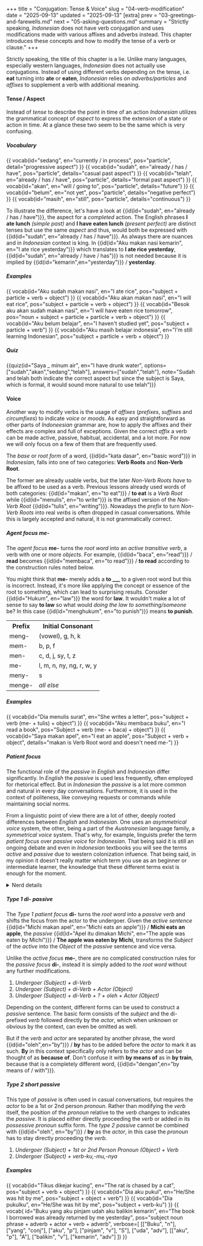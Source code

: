 +++
title = "Conjugation: Tense & Voice"
slug = "04-verb-modification"
date = "2025-09-13"
updated = "2025-09-13"
[extra]
prev = "03-greetings-and-farewells.md"
next = "05-asking-questions.md"
summary = "Strictly speaking, _Indonesian_ does not have verb conjugation and uses modifications made with various affixes and adverbs instead. This chapter introduces these concepts and how to modify the tense of a verb or clause."
+++

Strictly speaking, the title of this chapter is a lie. Unlike many languages, especially western languages, _Indonesian_ does not actually use conjugations. Instead of using different verbs depending on the tense, i.e. **eat** turning into **ate** or **eaten**, _Indonesian_ relies on _adverbs/particles_ and _affixes_ to supplement a verb with additional meaning.

#### Tense / Aspect
Instead of _tense_ to describe the point in time of an action _Indonesian_ utilizes the grammatical concept of _aspect_ to express the extension of a state or action in time. At a glance these two seem to be the same which is very confusing.

##### Vocabulary
<dl class="card grid2">
{{ vocab(id="sedang", en="currently / in process", pos="particle", detail="progressive aspect") }}
{{ vocab(id="sudah", en="already / has / have", pos="particle", details="casual past aspect") }}
{{ vocab(id="telah", en="already / has / have", pos="particle", details="formal past aspect") }}
{{ vocab(id="akan", en="will / going to", pos="particle", details="future") }}
{{ vocab(id="belum", en="not yet", pos="particle", details="negative perfect") }}
{{ vocab(id="masih", en="still", pos="particle", details="continuous") }}
</dl>

To illustrate the difference, let's have a look at {{id(id="sudah", en="already / has / have")}}, the aspect for a _completed_ action. The English phrases **I ate lunch** _(simple past)_ and **I have eaten lunch** _(present perfect)_ are distinct tenses but use the same _aspect_ and thus, would both be expressed with {{id(id="sudah", en="already / has / have")}}. As always there are nuances and in _Indonesian_ context is king. In {{id(id="Aku makan nasi kemarin", en="I ate rice yesterday")}} which translates to **I ate rice yesterday**, {{id(id="sudah", en="already / have / has")}} is not needed because it is implied by {{id(id="kemarin",en="yesterday")}} / **yesterday**.

##### Examples
<dl class="card">
{{ vocab(id="Aku sudah makan nasi", en="I ate rice", pos="subject + particle + verb + object") }}
{{ vocab(id="Aku akan makan nasi", en="I will eat rice", pos="subject + particle + verb + object") }}
{{ vocab(id="Besok aku akan sudah makan nasi", en="I will have eaten rice tomorrow", pos="noun + subject + particle + particle + verb + object") }}
{{ vocab(id="Aku belum belajar", en="I haven't studied yet", pos="subject + particle + verb") }}
{{ vocab(id="Aku masih belajar indonesia", en="I'm still learning Indonesian", pos="subject + particle + verb + object") }}
</dl>

##### Quiz
{{quiz(id="Saya _ minum air", en="I have drunk water", options=["sudah","akan","sedang","telah"], answers=["sudah","telah"], note="Sudah and telah both indicate the correct aspect but since the subject is Saya, which is formal, it would sound more natural to use telah")}}

#### Voice
Another way to modify verbs is the usage of _affixes_ (_prefixes_, _suffixes_ and _circumfixes_) to indicate _voice_ or _moods_. As easy and straightforward as other parts of _Indoneesian_ grammar are, how to apply the affixes and their effects are complex and full of exceptions. Given the correct _affix_ a verb can be made active, passive, habitual, accidental, and a lot more. For now we will only focus on a few of them that are frequently used.

The _base_ or _root form_ of a word, {{id(id="kata dasar", en="basic word")}} in _Indonesian_, falls into one of two categories: **Verb Roots** and **Non-Verb Root**.

The former are already usable verbs, but the later _Non-Verb Roots_ _have_ to be affixed to be used as a verb. Previous lessons already used words of both categories: {{id(id="makan", en="to eat")}} / **to eat** is a _Verb Root_ while {{id(id="menulis", en="to write")}} is the affixed version of the _Non-Verb Root_ {{id(id="tulis", en="writing")}}. Nowadays the _prefix_ to turn _Non-Verb Roots_ into real _verbs_ is often dropped in casual conversations. While this is largely accepted and natural, it is not grammatically correct.

##### Agent focus me-
The _agent focus_ **me-** turns the _root word_ into an _active transitive verb_, a verb with one or more _objects_. For example, {{id(id="baca", en="read")}} / **read** becomes {{id(id="membaca", en="to read")}} / **to read** according to the construction rules noted below.

You might think that **me-** merely adds a **to ___** to a given root word but this is incorrect. Instead, it's more like applying the concept or essence of the root to something, which can lead to surprising results. Consider {{id(id="Hukum", en="law")}} the word for **law**. It wouldn't make a lot of sense to say **to law** so what would _doing the law to something/someone_ be? In this case {{id(id="menghukum", en="to punish")}} means **to punish**.

<table>
  <tr>
    <th>Prefix</th>
    <th>Initial Consonant</th>
  </tr>
  <tr>
    <td>meng-</td>
    <td>(vowel), g, h, k</td>
  </tr>
  <tr>
    <td>mem-</td>
    <td>b, p, f</td>
  </tr>
  <tr>
    <td>men-</td>
    <td>c, d, j, sy, t, z</td>
  </tr>
  <tr>
    <td>me-</td>
    <td>l, m, n, ny, ng, r, w, y</td>
  </tr>
  <tr>
    <td>meny-</td>
    <td>s</td>
  </tr>
  <tr>
    <td>menge-</td>
    <td><em>all else</em></td>
  </tr>
</table>

##### Examples
<dl class="card">
{{ vocab(id="Dia menulis surat", en="She writes a letter", pos="subject + verb (me- + tulis) + object") }}
{{ vocab(id="Aku membaca buku", en="I read a book", pos="Subject + verb (me- + baca) + object") }}
{{ vocab(id="Saya makan apel", en="I eat an apple", pos="Subject + verb + object", details="makan is Verb Root word and doesn't need me-") }}
</dl>

##### Patient focus
The functional role of the _passive_ in _English_ and _Indonesian_ differ significantly. In _English_ the _passive_ is used less frequently, often employed for rhetorical effect. But in _Indonesian_ the _passive_ is a lot more common and natural in every day conversations. Furthermore, it is used in the context of politeness, like conveying requests or commands while maintaining social norms.

From a linguistic point of view there are a lot of other, deeply rooted differences between _English_ and _Indonesian_. One uses an _asymmetrical voice_ system, the other, being a part of the _Austronesian_ language family, a _symmetrical voice_ system. That's why, for example, linguists prefer the term _patient focus_ over _passive voice_ for _Indonesian_. That being said it is still an ongoing debate and even in _Indonesian_ textbooks you will see the terms _active_ and _passive_ due to western colonization infuence. That being said, in my opinion it doesn't really matter which term you use as an beginner or intermediate learner, the knowledge that these different terms exist is enough for the moment.

<details>
  <summary>Nerd details</summary>

  In _English_ the _active_ is the default and the _passive_ is _derived_ from it. Grammatically the _English active_ has a higher status and is used way more frequently; their usage is _asymmetrical_. When constructing the _passive_ in _English_ the _patient_ or _undergoer_ gets _promoted_ to the _subject_ and the _actor_ gets _demoted_ to an _optional prepositional_. In stark contrast, the _Indonesian passive_ isn't just a derived form, but a mutual to the _active_. It's construction doesn't _promote_ or _demote_, the _patient_ and _actor_ are both equal in status; they are in _symmetrical_ relationship.

</details>

##### Type 1 di- passive
The _Type 1 patient focus_ **di-** turns the _root word_ into a _passive verb_ and shifts the focus from the actor to the undergoer. Given the _active sentence_ {{id(id="Michi makan apel", en="Michi eats an apple")}} / **Michi eats an apple**, the _passive_ {{id(id="Apel itu dimakan Michi", en="The apple was eaten by Michi")}} / **The apple was eaten by Michi**, transforms the _Subject_ of the _active_ into the _Object_ of the _passive_ sentence and vice versa.

Unlike the _active focus_ **me-**, there are no complicated construction rules for the _passive focus_ **di-**, instead it is simply added to the _root word_ without any further modifications.

1. _Undergoer (Subject) + di-Verb_
2. _Undergoer (Subject) + di-Verb + Actor (Object)_
3. _Undergoer (Subject) + di-Verb + ? + oleh + Actor (Object)_

Depending on the content, different forms can be used to construct a _passive_ sentence. The basic form consists of the _subject_ and the di- prefixed _verb_ followed directly by the _actor_, which when unknown or obvious by the context, can even be omitted as well.

But if the _verb_ and _actor_ are separated by another phrase, the word {{id(id="oleh",en="by")}} / **by** has to be added before the _actor_ to mark it as such. **By** in this context specifically only refers to the _actor_ and can be thought of as **because of**. Don't confuse it with **by means of** as in **by train**, because that is a completely different word, {{id(id="dengan",en="by means of / with")}}.

##### Type 2 short passive
This type of _passive_ is often used in casual conversations, but requires the _actor_ to be a 1st or 2nd person _pronoun_. Rather than modifying the _verb_ itself, the position of the _pronoun_ relative to the _verb_ changes to indicates the _passive_. It is placed either directly proceeding the _verb_ or added in its _possessive pronoun_ suffix form. The _type 2 passive_ cannot be combined with {{id(id="oleh", en="by")}} / **by** as the _actor_, in this case the _pronoun_ has to stay directly proceeding the _verb_.

1. _Undergoer (Subject) + 1st or 2nd Person Pronoun (Object) + Verb_
1. _Undergoer (Subject) + verb-ku,-mu,-nya_

##### Examples
<dl class="card">
{{ vocab(id="Tikus dikejar kucing", en="The rat is chased by a cat", pos="subject + verb + object") }}
{{ vocab(id="Dia aku pukul", en="He/She was hit by me", pos="subject + object + verb") }}
{{ vocab(id="Dia pukulku", en="He/She was hit by me", pos="subject + verb-ku") }}
{{ vocab(
  id="Buku yang aku pinjam udah aku balikin kemarin",
  en="The book I borrowed was already returned by me yesterday",
  pos="subject noun phrase + adverb + actor + verb + adverb",
  verbose=[
    [["Buku", "n"], ["yang", "conj"], ["aku", "p"], ["pinjam", "v"], "S"],
    ["uda", "adv"],
    [["aku", "p"], "A"],
    ["balikin", "v"],
    ["kemarin", "adv"]
  ])
}}
</dl>
